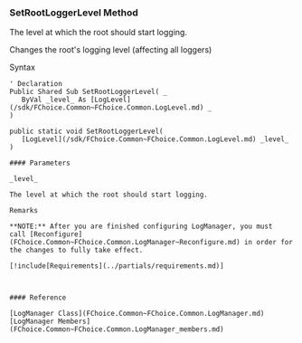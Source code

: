 ﻿### SetRootLoggerLevel Method

The level at which the root should start logging.

Changes the root's logging level (affecting all loggers)

Syntax

```vbnet
' Declaration
Public Shared Sub SetRootLoggerLevel( _
   ByVal _level_ As [LogLevel](/sdk/FChoice.Common~FChoice.Common.LogLevel.md) _
) 

public static void SetRootLoggerLevel( 
   [LogLevel](/sdk/FChoice.Common~FChoice.Common.LogLevel.md) _level_
)

#### Parameters

_level_

The level at which the root should start logging.

Remarks

**NOTE:** After you are finished configuring LogManager, you must call [Reconfigure](FChoice.Common~FChoice.Common.LogManager~Reconfigure.md) in order for the changes to fully take effect.

[!include[Requirements](../partials/requirements.md)]



#### Reference

[LogManager Class](FChoice.Common~FChoice.Common.LogManager.md)  
[LogManager Members](FChoice.Common~FChoice.Common.LogManager_members.md)